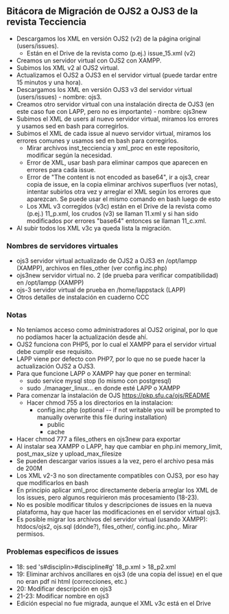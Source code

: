## Bitácora de Migración de OJS2 a OJS3 de la revista Tecciencia

- Descargamos los XML en versión OJS2 (v2) de la página original (users/issues).
  - Están en el Drive de la revista como (p.ej.) issue_15.xml (v2)
- Creamos un servidor virtual con OJS2 con XAMPP.
- Subimos los XML v2 al OJS2 virtual.
- Actualizamos el OJS2 a OJS3 en el servidor virtual (puede tardar entre 15 minutos y una hora).
- Descargamos los XML en versión OJS3 v3 del servidor virtual (users/issues) - nombre: ojs3.
- Creamos otro servidor virtual con una instalación directa de OJS3 (en este caso fue con LAPP, pero no es importante) - nombre: ojs3new
- Subimos el XML de users al nuevo servidor virtual, miramos los errores y usamos sed en bash para corregirlos.
- Subimos el XML de cada issue al nuevo servidor virtual, miramos los errores comunes y usamos sed en bash para corregirlos.
  - Mirar archivos inst_tecciencia y xml_proc en este repositorio, modificar según la necesidad.
  - Error de XML, usar bash para eliminar campos que aparecen en errores para cada issue.
  - Error de "The content is not encoded as base64", ir a ojs3, crear copia de issue, en la copia eliminar archivos superfluos (ver notas), intentar subirlos otra vez y arreglar el XML según los errores que aparezcan. Se puede usar el mismo comando en bash luego de esto
  - Los XML v3 corregidos (v3c) están en el Drive de la revista como (p.ej.) 11_p.xml, los crudos (v3) se llaman 11.xml y si han sido modificados por errores "base64" entonces se llaman 11_c.xml. 
- Al subir todos los XML v3c ya queda lista la migración.

### Nombres de servidores virtuales

- ojs3 servidor virtual actualizado de OJS2 a OJS3 en /opt/lampp (XAMPP), archivos en files_other (ver config.inc.php)
- ojs3new servidor virtual no. 2 (de prueba para verificar compatibilidad) en /opt/lampp (XAMPP)
- ojs-3 servidor virtual de prueba en /home/lappstack (LAPP)
- Otros detalles de instalación en cuaderno CCC

### Notas

- No teníamos acceso como administradores al OJS2 original, por lo que no podíamos hacer la actualización desde ahí.
- OJS2 funciona con PHP5, por lo cual el XAMPP para el servidor virtual debe cumplir ese requisito.
- LAPP viene por defecto con PHP7, por lo que no se puede hacer la actualización OJS2 a OJS3.
- Para que funcione LAPP o XAMPP hay que poner en terminal:
  - sudo service mysql stop (lo mismo con postgresql)
  - sudo ./manager_linux... en donde esté LAPP o XAMPP
- Para comenzar la instalación de OJS https://pkp.sfu.ca/ojs/README
  - Hacer chmod 755 a los directorios en la instalacion:
      - config.inc.php (optional -- if not writable you will be prompted to manually overwrite this file during installation)
	    - public
	    - cache
- Hacer chmod 777 a files_others en ojs3new para exportar
- Al instalar sea XAMPP o LAPP, hay que cambiar en php.ini memory_limit, post_max_size y upload_max_filesize
- Se pueden descargar varios issues a la vez, pero el archivo pesa más de 200M
- Los XML v2-3 no son directamente compatibles con OJS3, por eso hay que modificarlos en bash
- En principio aplicar xml_proc directamente debería arreglar los XML de los issues, pero algunos requirieron más procesamiento (18-23).
- No es posible modificar titulos y descripciones de issues en la nueva plataforma, hay que hacer las modificaciones en el servidor virtual ojs3.
- Es posible migrar los archivos del servidor virtual (usando XAMPP): htdocs/ojs2, ojs.sql (dónde?), files_other/, config.inc.pho,. Mirar permisos.

### Problemas especificos de issues

- 18: sed 's#disciplin\>#discipline#g' 18_p.xml > 18_p2.xml
- 19: Eliminar archivos ancillares en ojs3 (de una copia del issue) en el que no eran pdf ni html (correcciones, etc.)
- 20: Modificar descripción en ojs3
- 21-23: Modificar nombre en ojs3
- Edición especial no fue migrada, aunque el XML v3c está en el Drive

